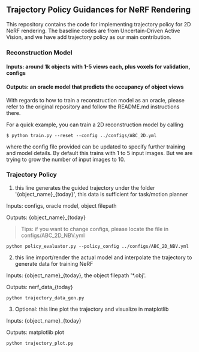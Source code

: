 ## Trajectory Policy Guidances for NeRF Rendering

This repository contains the code for implementing trajectory policy for 2D NeRF rendering. The baseline codes are from Uncertain-Driven Active Vision, and we have add trajectory policy as our main contribution. 

### Reconstruction Model

#### Inputs: around 1k objects with 1-5 views each, plus voxels for validation, configs

#### Outputs: an oracle model that predicts the occupancy of object views

With regards to how to train a reconstruction model as an oracle, please refer to the original repository and follow the README.md instructions there. 

For a quick example, you can train a 2D reconstruction model by calling 
```
$ python train.py --reset --config ../configs/ABC_2D.yml
```
where the config file provided can be updated to specify further training and model details. By default this trains with 1 to 5 input images. But we are trying to grow the number of input images to 10.

### Trajectory Policy

1. this line generates the guided trajectory under the folder '{object_name}_{today}', this data is sufficient for task/motion planner

Inputs: configs, oracle model, object filepath

Outputs: {object_name}_{today}

> Tips: if you want to change configs, please locate the file in configs/ABC_2D_NBV.yml

```
python policy_evaluator.py --policy_config ../configs/ABC_2D_NBV.yml
```


2. this line import/render the actual model and interpolate the trajectory to generate data for training NeRF

Inputs: {object_name}_{today}, the object filepath '*.obj'. 

Outputs: nerf_data_{today}

```
python trajectory_data_gen.py
```

3. Optional: this line plot the trajectory and visualize in matplotlib

Inputs: {object_name}_{today}

Outputs: matplotlib plot

```
python trajectory_plot.py
```